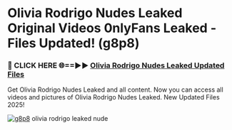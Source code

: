 # Olivia Rodrigo Nudes Leaked Original Videos 0nlyFans Leaked - Files Updated! (g8p8)

<h3>🔴 CLICK HERE 🌐==►► <a href="https://tinyurl.com/yc6ubb5a" rel="nofollow">Olivia Rodrigo Nudes Leaked Updated Files</a></h3>

Get Olivia Rodrigo Nudes Leaked and all content. Now you can access all videos and pictures of Olivia Rodrigo Nudes Leaked. New Updated Files 2025!

[![g8p8](https://i.imgur.com/7eu0CRL.gif)](https://tinyurl.com/yc6ubb5a)
olivia rodrigo leaked nude